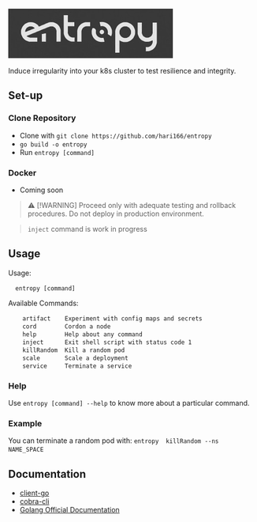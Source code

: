 ![logo](img/logo-entropy.jpeg)

Induce irregularity into your k8s cluster to test resilience and integrity.

## Set-up

### Clone Repository
- Clone with ```git clone https://github.com/hari166/entropy```
- ```go build -o entropy```
- Run ```entropy [command]```

### Docker
- Coming soon



> ⚠️ [!WARNING]
> Proceed only with adequate testing and rollback procedures. Do not deploy in production environment. 

> ```inject``` command is work in progress

## Usage
Usage:
```
  entropy [command]
```

Available Commands:
```
    artifact    Experiment with config maps and secrets
    cord        Cordon a node
    help        Help about any command
    inject      Exit shell script with status code 1
    killRandom  Kill a random pod
    scale       Scale a deployment
    service     Terminate a service
```
### Help
Use ```entropy [command] --help``` to know more about a particular command.

### Example
You can terminate a random pod with:
```entropy  killRandom --ns NAME_SPACE``` 

## Documentation
 - [client-go](https://pkg.go.dev/k8s.io/client-go/kubernetes)
 - [cobra-cli](https://cobra.dev/)
 - [Golang Official Documentation](https://go.dev/doc/)